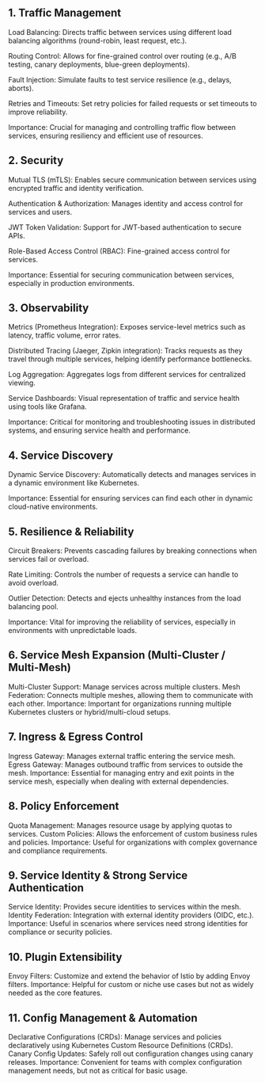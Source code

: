 ## 1. Traffic Management

Load Balancing: Directs traffic between services using different load balancing algorithms (round-robin, least request, etc.).

Routing Control: Allows for fine-grained control over routing (e.g., A/B testing, canary deployments, blue-green deployments).

Fault Injection: Simulate faults to test service resilience (e.g., delays, aborts).

Retries and Timeouts: Set retry policies for failed requests or set timeouts to improve reliability.

Importance: Crucial for managing and controlling traffic flow between services, ensuring resiliency and efficient use of resources.

## 2. Security

Mutual TLS (mTLS): Enables secure communication between services using encrypted traffic and identity verification.

Authentication & Authorization: Manages identity and access control for services and users.

JWT Token Validation: Support for JWT-based authentication to secure APIs.

Role-Based Access Control (RBAC): Fine-grained access control for services.

Importance: Essential for securing communication between services, especially in production environments.

## 3. Observability

Metrics (Prometheus Integration): Exposes service-level metrics such as latency, traffic volume, error rates.

Distributed Tracing (Jaeger, Zipkin integration): Tracks requests as they travel through multiple services, helping identify performance bottlenecks.

Log Aggregation: Aggregates logs from different services for centralized viewing.

Service Dashboards: Visual representation of traffic and service health using tools like Grafana.

Importance: Critical for monitoring and troubleshooting issues in distributed systems, and ensuring service health and performance.

## 4. Service Discovery

Dynamic Service Discovery: Automatically detects and manages services in a dynamic environment like Kubernetes.

Importance: Essential for ensuring services can find each other in dynamic cloud-native environments.

## 5. Resilience & Reliability

Circuit Breakers: Prevents cascading failures by breaking connections when services fail or overload.

Rate Limiting: Controls the number of requests a service can handle to avoid overload.

Outlier Detection: Detects and ejects unhealthy instances from the load balancing pool.

Importance: Vital for improving the reliability of services, especially in environments with unpredictable loads.

## 6. Service Mesh Expansion (Multi-Cluster / Multi-Mesh)
Multi-Cluster Support: Manage services across multiple clusters.
Mesh Federation: Connects multiple meshes, allowing them to communicate with each other.
Importance: Important for organizations running multiple Kubernetes clusters or hybrid/multi-cloud setups.

## 7. Ingress & Egress Control
Ingress Gateway: Manages external traffic entering the service mesh.
Egress Gateway: Manages outbound traffic from services to outside the mesh.
Importance: Essential for managing entry and exit points in the service mesh, especially when dealing with external dependencies.

## 8. Policy Enforcement
Quota Management: Manages resource usage by applying quotas to services.
Custom Policies: Allows the enforcement of custom business rules and policies.
Importance: Useful for organizations with complex governance and compliance requirements.

## 9. Service Identity & Strong Service Authentication
Service Identity: Provides secure identities to services within the mesh.
Identity Federation: Integration with external identity providers (OIDC, etc.).
Importance: Useful in scenarios where services need strong identities for compliance or security policies.

## 10. Plugin Extensibility
Envoy Filters: Customize and extend the behavior of Istio by adding Envoy filters.
Importance: Helpful for custom or niche use cases but not as widely needed as the core features.

## 11. Config Management & Automation
Declarative Configurations (CRDs): Manage services and policies declaratively using Kubernetes Custom Resource Definitions (CRDs).
Canary Config Updates: Safely roll out configuration changes using canary releases.
Importance: Convenient for teams with complex configuration management needs, but not as critical for basic usage.